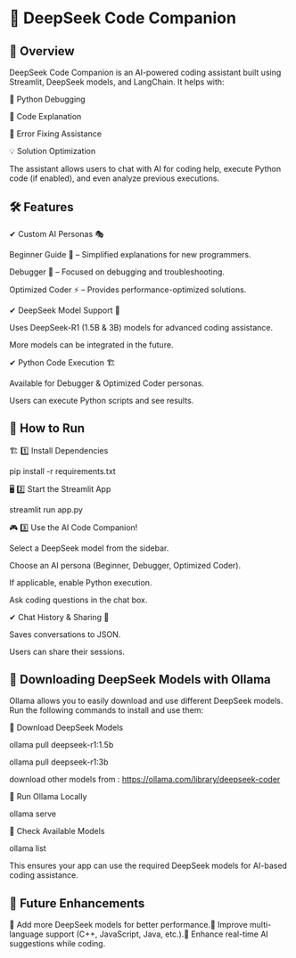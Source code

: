 # 🧠 DeepSeek Code Companion

## 🚀 Overview

DeepSeek Code Companion is an AI-powered coding assistant built using Streamlit, DeepSeek models, and LangChain. It helps with:

🐍 Python Debugging

📝 Code Explanation

🐞 Error Fixing Assistance

💡 Solution Optimization

The assistant allows users to chat with AI for coding help, execute Python code (if enabled), and even analyze previous executions.


## 🛠 Features

✔ Custom AI Personas 🎭

Beginner Guide 📖 – Simplified explanations for new programmers.

Debugger 🐞 – Focused on debugging and troubleshooting.

Optimized Coder ⚡ – Provides performance-optimized solutions.

✔ DeepSeek Model Support 🤖

Uses DeepSeek-R1 (1.5B & 3B) models for advanced coding assistance.

More models can be integrated in the future.

✔ Python Code Execution 🏗️

Available for Debugger & Optimized Coder personas.

Users can execute Python scripts and see results.

## 🎯 How to Run

🏗️ 1️⃣ Install Dependencies

pip install -r requirements.txt

🖥️ 2️⃣ Start the Streamlit App

streamlit run app.py

🎮 3️⃣ Use the AI Code Companion!

Select a DeepSeek model from the sidebar.

Choose an AI persona (Beginner, Debugger, Optimized Coder).

If applicable, enable Python execution.

Ask coding questions in the chat box.

✔ Chat History & Sharing 💾

Saves conversations to JSON.

Users can share their sessions.

## 🔄 Downloading DeepSeek Models with Ollama

Ollama allows you to easily download and use different DeepSeek models. Run the following commands to install and use them:

🔹 Download DeepSeek Models

ollama pull deepseek-r1:1.5b

ollama pull deepseek-r1:3b

download other models from : https://ollama.com/library/deepseek-coder

🔹 Run Ollama Locally

ollama serve

🔹 Check Available Models

ollama list

This ensures your app can use the required DeepSeek models for AI-based coding assistance.

## 🔧 Future Enhancements

📌 Add more DeepSeek models for better performance.📌 Improve multi-language support (C++, JavaScript, Java, etc.).📌 Enhance real-time AI suggestions while coding.
